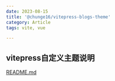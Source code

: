```yaml
---
date: 2023-08-15 
title: '@chunge16/vitepress-blogs-theme'
category: Article
tags: vite, vue

---
```


vitepress自定义主题说明
---

[README.md](https://github.com/chunge16/vitepress-blogs-theme/blob/main/README.md )

